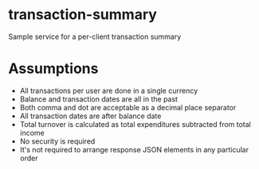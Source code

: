 # transaction-summary
Sample service for a per-client transaction summary

# Assumptions
* All transactions per user are done in a single currency
* Balance and transaction dates are all in the past
* Both comma and dot are acceptable as a decimal place separator
* All transaction dates are after balance date
* Total turnover is calculated as total expenditures subtracted from total income
* No security is required
* It's not required to arrange response JSON elements in any particular order